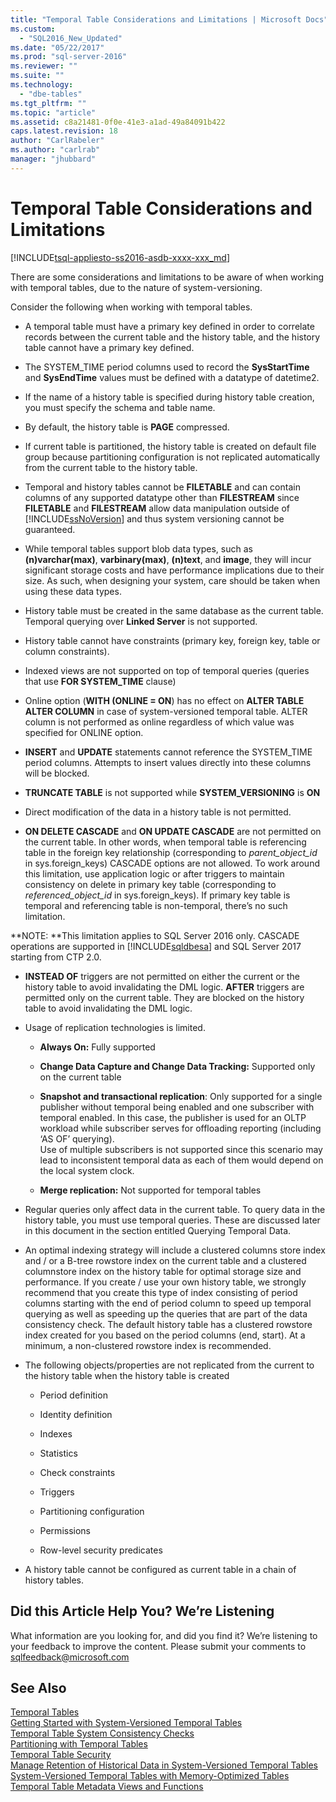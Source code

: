```yaml
---
title: "Temporal Table Considerations and Limitations | Microsoft Docs"
ms.custom: 
  - "SQL2016_New_Updated"
ms.date: "05/22/2017"
ms.prod: "sql-server-2016"
ms.reviewer: ""
ms.suite: ""
ms.technology: 
  - "dbe-tables"
ms.tgt_pltfrm: ""
ms.topic: "article"
ms.assetid: c8a21481-0f0e-41e3-a1ad-49a84091b422
caps.latest.revision: 18
author: "CarlRabeler"
ms.author: "carlrab"
manager: "jhubbard"
---
```

# Temporal Table Considerations and Limitations
[!INCLUDE[tsql-appliesto-ss2016-asdb-xxxx-xxx_md](../../includes/tsql-appliesto-ss2016-asdb-xxxx-xxx-md.md)]

  There are some considerations and limitations to be aware of when working with temporal tables, due to the nature of system-versioning.  
  
 Consider the following when working with temporal tables.  
  
-   A temporal table must have a primary key defined in order to correlate records between the current table and the history table, and the history table cannot have a primary key defined.  
  
-   The SYSTEM_TIME period columns used to record the **SysStartTime** and **SysEndTime** values must be defined with a datatype of datetime2.  
  
-   If the name of a history table is specified during history table creation, you must specify the schema and table name.  
  
-   By default, the history table is **PAGE** compressed.  
  
-   If current table is partitioned, the history table is created on default file group because partitioning configuration is not replicated automatically from the current table to the history table.  
  
-   Temporal and history tables cannot be **FILETABLE** and can contain columns of any supported datatype other than **FILESTREAM** since **FILETABLE** and **FILESTREAM** allow data manipulation outside of [!INCLUDE[ssNoVersion](../../includes/ssnoversion-md.md)] and thus system versioning cannot be guaranteed.  
  
-   While temporal tables support blob data types, such as **(n)varchar(max)**, **varbinary(max)**, **(n)text**, and **image**, they will incur significant storage costs and have performance implications due to their size. As such, when designing your system, care should be taken when using these data types.  
  
-   History table must be created in the same database as the current table. Temporal querying over **Linked Server** is not supported.  
  
-   History table cannot have constraints (primary key, foreign key, table or column constraints).  
  
-   Indexed views are not supported on top of temporal queries (queries that use **FOR SYSTEM_TIME** clause)  
  
-   Online option (**WITH (ONLINE = ON**) has no effect on **ALTER TABLE ALTER COLUMN** in case of system-versioned temporal table. ALTER column is not performed as online regardless of which value was specified for  ONLINE option.  
  
-   **INSERT** and **UPDATE** statements cannot reference the SYSTEM_TIME period columns. Attempts to insert values directly into these columns will be blocked.  
  
-   **TRUNCATE TABLE** is not supported while **SYSTEM_VERSIONING** is **ON**  
  
-   Direct modification of the data in a history table is not permitted.  
  
-   **ON DELETE CASCADE** and **ON UPDATE CASCADE** are not permitted on the current table. In other words, when temporal table is referencing table in the foreign key relationship (corresponding to *parent_object_id* in sys.foreign_keys) CASCADE options are not allowed. To work around this limitation, use application logic or after triggers to maintain consistency on delete in primary key table (corresponding to  *referenced_object_id* in sys.foreign_keys). If primary key table is temporal and referencing table is non-temporal, there’s no such  limitation. 

  **NOTE: **This limitation applies to SQL Server 2016 only. CASCADE operations are supported in [!INCLUDE[sqldbesa](../../includes/sqldbesa-md.md)] and SQL Server 2017 starting from CTP 2.0.  
  
-   **INSTEAD OF** triggers are not permitted on either the current or the history table to avoid invalidating the DML logic. **AFTER** triggers are permitted only on the current table. They are blocked on the history table to avoid invalidating the DML logic.  
  
-   Usage of replication technologies is limited.  
  
    -   **Always On:** Fully supported  
  
    -   **Change Data Capture and Change Data Tracking:** Supported only on the current table  
  
    -   **Snapshot and transactional replication**: Only supported for a single publisher without temporal being enabled and one subscriber with temporal enabled. In this case, the publisher is used for an OLTP workload while subscriber serves for offloading reporting (including ‘AS OF’ querying).    
        Use of multiple subscribers is not supported since this scenario may lead to inconsistent temporal data as each of them would depend on the local system clock.  
  
    -   **Merge replication:** Not supported for temporal tables  
  
-   Regular queries only affect data in the current table. To query data in the history table, you must use temporal queries. These are discussed later in this document in the section entitled Querying Temporal Data.  
  
-   An optimal indexing strategy will include a clustered columns store index and / or a B-tree rowstore index on the current table and a clustered columnstore index on the history table for optimal storage size and performance. If you create / use your own history table, we strongly recommend that you create this type of index consisting of period columns starting with the end of period column to speed up temporal querying as well as speeding up the queries that are part of the data consistency check. The default history table has a clustered rowstore index created for you based on the period columns (end, start). At a minimum, a non-clustered rowstore index is recommended.  
  
-   The following objects/properties are not replicated from the current to the history table when the history table is created  
  
    -   Period definition  
  
    -   Identity definition  
  
    -   Indexes  
  
    -   Statistics  
  
    -   Check constraints  
  
    -   Triggers  
  
    -   Partitioning configuration  
  
    -   Permissions  
  
    -   Row-level security predicates  
  
-   A history table cannot be configured as current table in a chain of history tables.  
  
## Did this Article Help You? We’re Listening  
 What information are you looking for, and did you find it? We’re listening to your feedback to improve the content. Please submit your comments to [sqlfeedback@microsoft.com](mailto:sqlfeedback@microsoft.com?subject=Your%20feedback%20about%20the%20Temporal%20Table%20Considerations%20and%20Limitations%20page)  
  
## See Also  
 [Temporal Tables](../../relational-databases/tables/temporal-tables.md)   
 [Getting Started with System-Versioned Temporal Tables](../../relational-databases/tables/getting-started-with-system-versioned-temporal-tables.md)   
 [Temporal Table System Consistency Checks](../../relational-databases/tables/temporal-table-system-consistency-checks.md)   
 [Partitioning with Temporal Tables](../../relational-databases/tables/partitioning-with-temporal-tables.md)   
 [Temporal Table Security](../../relational-databases/tables/temporal-table-security.md)   
 [Manage Retention of Historical Data in System-Versioned Temporal Tables](../../relational-databases/tables/manage-retention-of-historical-data-in-system-versioned-temporal-tables.md)   
 [System-Versioned Temporal Tables with Memory-Optimized Tables](../../relational-databases/tables/system-versioned-temporal-tables-with-memory-optimized-tables.md)   
 [Temporal Table Metadata Views and Functions](../../relational-databases/tables/temporal-table-metadata-views-and-functions.md)  
  
  
